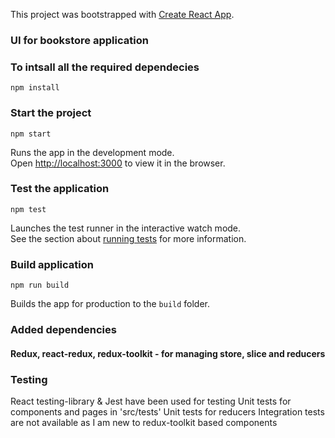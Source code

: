 This project was bootstrapped with [Create React App](https://github.com/facebook/create-react-app).

### UI for bookstore application


### To intsall all the required dependecies

```
npm install
```

### Start the project

```
npm start
```

Runs the app in the development mode.<br>
Open [http://localhost:3000](http://localhost:3000) to view it in the browser.

### Test the application

```
npm test
```

Launches the test runner in the interactive watch mode.<br>
See the section about [running tests](https://facebook.github.io/create-react-app/docs/running-tests) for more information.

### Build application

```
npm run build
```

Builds the app for production to the `build` folder.<br>


### Added dependencies
#### Redux, react-redux, redux-toolkit - for managing store, slice and reducers

### Testing
React testing-library & Jest have been used for testing
Unit tests for components and pages in 'src/tests'
Unit tests for reducers
Integration tests are not available as I am new to redux-toolkit based components

